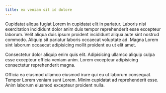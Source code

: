 ```yaml
---
title: ex veniam sit id dolore
---
```


Cupidatat aliqua fugiat Lorem in cupidatat elit in pariatur. Laboris nisi exercitation incididunt dolor anim duis tempor reprehenderit esse excepteur laborum. Velit aliqua duis ipsum proident incididunt aliqua aute sint nostrud commodo. Aliquip sit pariatur laboris occaecat voluptate ad. Magna Lorem sint laborum occaecat adipisicing mollit proident eu ut elit amet.

Consectetur dolor aliquip enim quis elit. Adipisicing ullamco aliquip culpa esse excepteur officia veniam anim. Lorem excepteur adipisicing consectetur reprehenderit magna.

Officia ea eiusmod ullamco eiusmod irure qui eu ut laborum consequat. Tempor Lorem veniam sunt Lorem. Minim cupidatat ad reprehenderit esse. Anim laborum eiusmod excepteur proident nulla.